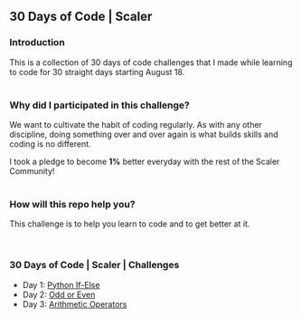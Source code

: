 ## 30 Days of Code | Scaler


### Introduction

This is a collection of 30 days of code challenges that I made while learning to code for 30 straight days starting August 18.
<br>
<br>


### Why did I participated in this challenge?

We want to cultivate the habit of coding regularly. As with any other discipline, doing something over and over again is what builds skills and coding is no different.

I took a pledge to become **1%** better everyday with the rest of the Scaler Community!
<br>
<br>


### How will this repo help you?

This challenge is to help you learn to code and to get better at it.

<br>

### 30 Days of Code | Scaler | Challenges

- Day 1: [Python If-Else](https://github.com/MrKrishnaAgarwal/30DaysOfCode/tree/main/Day%201)
- Day 2: [Odd or Even](https://github.com/MrKrishnaAgarwal/30DaysOfCode/tree/main/Day%202)
- Day 3: [Arithmetic Operators](https://github.com/MrKrishnaAgarwal/30DaysOfCode/tree/main/Day%203)